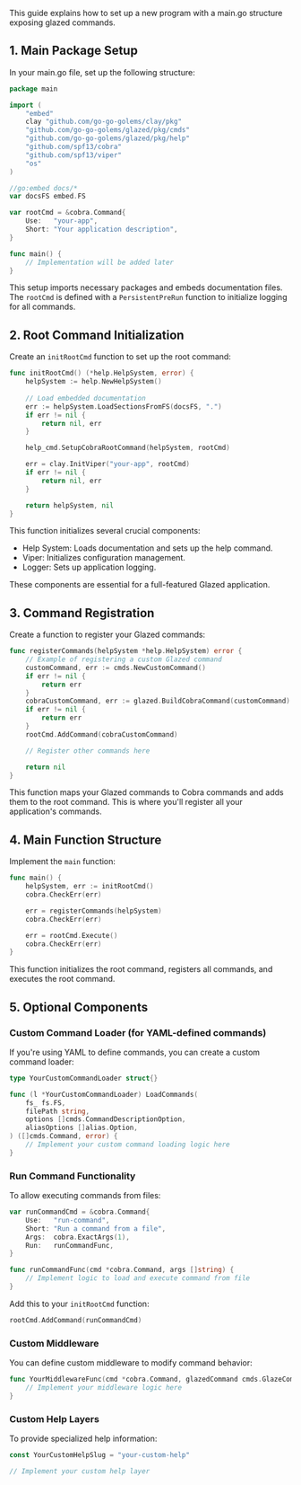 This guide explains how to set up a new program with a main.go structure exposing glazed commands.

## 1. Main Package Setup

In your main.go file, set up the following structure:

```go
package main

import (
    "embed"
    clay "github.com/go-go-golems/clay/pkg"
    "github.com/go-go-golems/glazed/pkg/cmds"
    "github.com/go-go-golems/glazed/pkg/help"
    "github.com/spf13/cobra"
    "github.com/spf13/viper"
    "os"
)

//go:embed docs/*
var docsFS embed.FS

var rootCmd = &cobra.Command{
    Use:   "your-app",
    Short: "Your application description",
}

func main() {
    // Implementation will be added later
}
```

This setup imports necessary packages and embeds documentation files. The `rootCmd` is defined with a `PersistentPreRun` function to initialize logging for all commands.

## 2. Root Command Initialization

Create an `initRootCmd` function to set up the root command:

```go
func initRootCmd() (*help.HelpSystem, error) {
    helpSystem := help.NewHelpSystem()
    
    // Load embedded documentation
    err := helpSystem.LoadSectionsFromFS(docsFS, ".")
    if err != nil {
        return nil, err
    }

    help_cmd.SetupCobraRootCommand(helpSystem, rootCmd)

    err = clay.InitViper("your-app", rootCmd)
    if err != nil {
        return nil, err
    }

    return helpSystem, nil
}
```

This function initializes several crucial components:
- Help System: Loads documentation and sets up the help command.
- Viper: Initializes configuration management.
- Logger: Sets up application logging.

These components are essential for a full-featured Glazed application.

## 3. Command Registration

Create a function to register your Glazed commands:

```go
func registerCommands(helpSystem *help.HelpSystem) error {
    // Example of registering a custom Glazed command
    customCommand, err := cmds.NewCustomCommand()
    if err != nil {
        return err
    }
    cobraCustomCommand, err := glazed.BuildCobraCommand(customCommand)
    if err != nil {
        return err
    }
    rootCmd.AddCommand(cobraCustomCommand)

    // Register other commands here

    return nil
}
```

This function maps your Glazed commands to Cobra commands and adds them to the root command. This is where you'll register all your application's commands.

## 4. Main Function Structure

Implement the `main` function:

```go
func main() {
    helpSystem, err := initRootCmd()
    cobra.CheckErr(err)

    err = registerCommands(helpSystem)
    cobra.CheckErr(err)

    err = rootCmd.Execute()
    cobra.CheckErr(err)
}
```

This function initializes the root command, registers all commands, and executes the root command.

## 5. Optional Components

### Custom Command Loader (for YAML-defined commands)

If you're using YAML to define commands, you can create a custom command loader:

```go
type YourCustomCommandLoader struct{}

func (l *YourCustomCommandLoader) LoadCommands(
    fs_ fs.FS,
    filePath string,
    options []cmds.CommandDescriptionOption,
    aliasOptions []alias.Option,
) ([]cmds.Command, error) {
    // Implement your custom command loading logic here
}
```

### Run Command Functionality

To allow executing commands from files:

```go
var runCommandCmd = &cobra.Command{
    Use:   "run-command",
    Short: "Run a command from a file",
    Args:  cobra.ExactArgs(1),
    Run:   runCommandFunc,
}

func runCommandFunc(cmd *cobra.Command, args []string) {
    // Implement logic to load and execute command from file
}
```

Add this to your `initRootCmd` function:

```go
rootCmd.AddCommand(runCommandCmd)
```

### Custom Middleware

You can define custom middleware to modify command behavior:

```go
func YourMiddlewareFunc(cmd *cobra.Command, glazedCommand cmds.GlazeCommand) error {
    // Implement your middleware logic here
}
```

### Custom Help Layers

To provide specialized help information:

```go
const YourCustomHelpSlug = "your-custom-help"

// Implement your custom help layer
```


